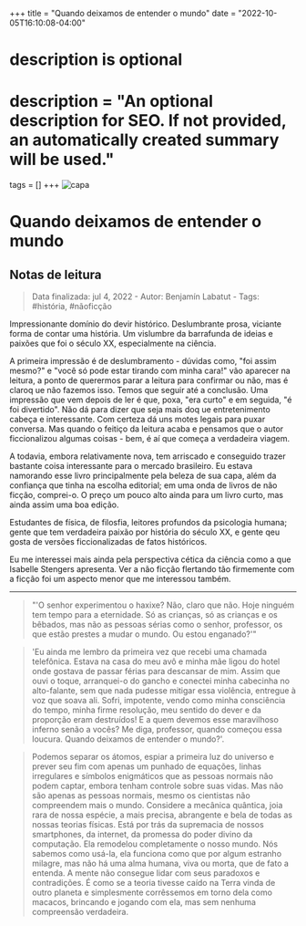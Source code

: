 +++
title = "Quando deixamos de entender o mundo"
date = "2022-10-05T16:10:08-04:00"

#
# description is optional
#
# description = "An optional description for SEO. If not provided, an automatically created summary will be used."

tags = []
+++
![capa](https://i.postimg.cc/zfM6NfrQ/B09-S7-SW4-B6.jpg)

# Quando deixamos de entender o mundo
## Notas de leitura

>Data finalizada: jul 4, 2022 - 
>Autor: Benjamín Labatut - 
>Tags: #história, #nãoficção


Impressionante domínio do devir histórico. Deslumbrante prosa, viciante forma de contar uma história. Um vislumbre da barrafunda de ideias e paixões que foi o século XX, especialmente na ciência.

A primeira impressão é de deslumbramento - dúvidas como, "foi assim mesmo?" e "você só pode estar tirando com minha cara!" vão aparecer na leitura, a ponto de querermos parar a leitura para confirmar ou não, mas é claroq ue não fazemos isso. Temos que seguir até a conclusão.
Uma impressão que vem depois de ler é que, poxa, "era curto" e em seguida, "é foi divertido". Não dá para dizer que seja mais doq ue entretenimento cabeça e interessante. Com certeza dá uns motes legais para puxar conversa. Mas quando o feitiço da leitura acaba e pensamos que o autor ficcionalizou algumas coisas - bem, é aí que começa a verdadeira viagem.

A todavia, embora relativamente nova, tem arriscado e conseguido trazer bastante coisa interessante para o mercado brasileiro. Eu estava namorando esse livro principalmente pela beleza de sua capa, além da confiança que tinha na escolha editorial; em uma onda de livros de não ficção, comprei-o. O preço um pouco alto ainda para um livro curto, mas ainda assim uma boa edição.

Estudantes de física, de filosfia, leitores profundos da psicologia humana; gente que tem verdadeira paixão por história do século XX, e gente qeu gosta de versões ficcionalizadas de fatos históricos.

Eu me interessei mais ainda pela perspectiva cética da ciência como a que Isabelle Stengers apresenta. 
Ver a não ficção flertando tão firmemente com a ficção foi um aspecto menor que me interessou também.

---

>"'O senhor experimentou o haxixe? Não, claro que não. Hoje ninguém tem tempo para a eternidade. Só as crianças, só as crianças e os bêbados, mas não as pessoas sérias como o senhor, professor, os que estão prestes a mudar o mundo. Ou estou enganado?'"

>'Eu ainda me lembro da primeira vez que recebi uma chamada telefônica. Estava na casa do meu avô e minha mãe ligou do hotel onde gostava de passar férias para descansar de mim. Assim que ouvi o toque, arranquei-o do gancho e conectei minha cabecinha no alto-falante, sem que nada pudesse mitigar essa violência, entregue à voz que soava ali. Sofri, impotente, vendo como minha consciência do tempo, minha firme resolução, meu sentido do dever e da proporção eram destruídos! E a quem devemos esse maravilhoso inferno senão a vocês? Me diga, professor, quando começou essa loucura. Quando deixamos de entender o mundo?'.

>Podemos separar os átomos, espiar a primeira luz do universo e prever seu fim com apenas um punhado de equações, linhas irregulares e símbolos enigmáticos que as pessoas normais não podem captar, embora tenham controle sobre suas vidas. Mas não são apenas as pessoas normais, mesmo os cientistas não compreendem mais o mundo. Considere a mecânica quântica, joia rara de nossa espécie, a mais precisa, abrangente e bela de todas as nossas teorias físicas. Está por trás da supremacia de nossos smartphones, da internet, da promessa do poder divino da computação. Ela remodelou completamente o nosso mundo. Nós sabemos como usá-la, ela funciona como que por algum estranho milagre, mas não há uma alma humana, viva ou morta, que de fato a entenda. A mente não consegue lidar com seus paradoxos e contradições. É como se a teoria tivesse caído na Terra vinda de outro planeta e simplesmente corrêssemos em torno dela como macacos, brincando e jogando com ela, mas sem nenhuma compreensão verdadeira.



